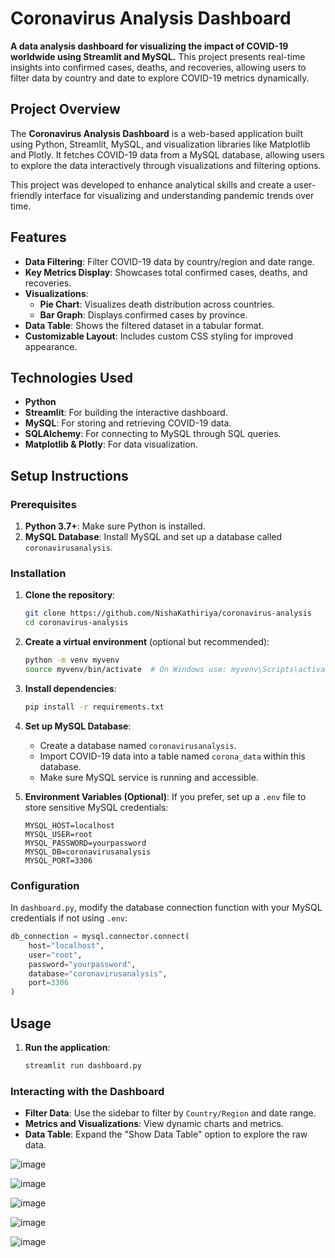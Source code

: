 # Coronavirus Analysis Dashboard

**A data analysis dashboard for visualizing the impact of COVID-19 worldwide using Streamlit and MySQL.** This project presents real-time insights into confirmed cases, deaths, and recoveries, allowing users to filter data by country and date to explore COVID-19 metrics dynamically.


## Project Overview
The **Coronavirus Analysis Dashboard** is a web-based application built using Python, Streamlit, MySQL, and visualization libraries like Matplotlib and Plotly. It fetches COVID-19 data from a MySQL database, allowing users to explore the data interactively through visualizations and filtering options.

This project was developed to enhance analytical skills and create a user-friendly interface for visualizing and understanding pandemic trends over time.

## Features
- **Data Filtering**: Filter COVID-19 data by country/region and date range.
- **Key Metrics Display**: Showcases total confirmed cases, deaths, and recoveries.
- **Visualizations**:
  - **Pie Chart**: Visualizes death distribution across countries.
  - **Bar Graph**: Displays confirmed cases by province.
- **Data Table**: Shows the filtered dataset in a tabular format.
- **Customizable Layout**: Includes custom CSS styling for improved appearance.

## Technologies Used
- **Python**
- **Streamlit**: For building the interactive dashboard.
- **MySQL**: For storing and retrieving COVID-19 data.
- **SQLAlchemy**: For connecting to MySQL through SQL queries.
- **Matplotlib & Plotly**: For data visualization.

## Setup Instructions

### Prerequisites
1. **Python 3.7+**: Make sure Python is installed.
2. **MySQL Database**: Install MySQL and set up a database called `coronavirusanalysis`.

### Installation
1. **Clone the repository**:
   ```bash
   git clone https://github.com/NishaKathiriya/coronavirus-analysis
   cd coronavirus-analysis
   ```

2. **Create a virtual environment** (optional but recommended):
   ```bash
   python -m venv myvenv
   source myvenv/bin/activate  # On Windows use: myvenv\Scripts\activate
   ```

3. **Install dependencies**:
   ```bash
   pip install -r requirements.txt
   ```

4. **Set up MySQL Database**:
   - Create a database named `coronavirusanalysis`.
   - Import COVID-19 data into a table named `corona_data` within this database.
   - Make sure MySQL service is running and accessible.

5. **Environment Variables (Optional)**:
   If you prefer, set up a `.env` file to store sensitive MySQL credentials:
   ```plaintext
   MYSQL_HOST=localhost
   MYSQL_USER=root
   MYSQL_PASSWORD=yourpassword
   MYSQL_DB=coronavirusanalysis
   MYSQL_PORT=3306
   ```

### Configuration
In `dashboard.py`, modify the database connection function with your MySQL credentials if not using `.env`:

```python
db_connection = mysql.connector.connect(
    host="localhost",
    user="root",
    password="yourpassword",
    database="coronavirusanalysis",
    port=3306
)
```

## Usage
1. **Run the application**:
   ```bash
   streamlit run dashboard.py
   ```

### Interacting with the Dashboard
- **Filter Data**: Use the sidebar to filter by `Country/Region` and date range.
- **Metrics and Visualizations**: View dynamic charts and metrics.
- **Data Table**: Expand the "Show Data Table" option to explore the raw data.


![image](https://github.com/user-attachments/assets/902d0ac6-336e-4e4d-a920-96cf7df52fdb)


![image](https://github.com/user-attachments/assets/f3eba256-5d80-4626-a9fb-96a08d5c497f)


![image](https://github.com/user-attachments/assets/a33f9222-51e0-4dc6-9504-76873d13c243)


![image](https://github.com/user-attachments/assets/dae78a83-88bb-4518-8bae-a7d09e51054e)


![image](https://github.com/user-attachments/assets/ec2163c7-2d93-4045-8015-8ea793af9ea6)





